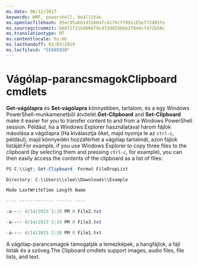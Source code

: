 ```yaml
---
ms.date: 06/12/2017
keywords: WMF, powershell, beállítás
ms.openlocfilehash: d5ec95abb1d3160afc4179cff991cb5ef72d85fe
ms.sourcegitcommit: b6871f21bd666f9cd71dd336bb3f844cf472b56c
ms.translationtype: MT
ms.contentlocale: hu-HU
ms.lasthandoff: 02/03/2019
ms.locfileid: "55685920"
---
```

# <a name="clipboard-cmdlets"></a><span data-ttu-id="87839-102">Vágólap-parancsmagok</span><span class="sxs-lookup"><span data-stu-id="87839-102">Clipboard cmdlets</span></span>
<span data-ttu-id="87839-103">**Get-vágólapra** és **Set-vágólapra** könnyebben, tartalom, és a egy Windows PowerShell-munkamenetből átvitelét.</span><span class="sxs-lookup"><span data-stu-id="87839-103">**Get-Clipboard** and **Set-Clipboard** make it easier for you to transfer content to and from a Windows PowerShell session.</span></span> <span data-ttu-id="87839-104">Például, ha a Windows Explorer használatával három fájlok másolása a vágólapra (Ha kiválasztja őket, majd nyomja le az `ctrl-c`, például), majd könnyedén hozzáférhet a vágólap tartalmát, azon fájlok listáját:</span><span class="sxs-lookup"><span data-stu-id="87839-104">For example, if you use Windows Explorer to copy three files to the clipboard (by selecting them and pressing `ctrl-c`, for example), you can then easily access the contents of the clipboard as a list of files:</span></span>

```powershell
PS C:\\&gt; Get-Clipboard -Format FileDropList

Directory: C:\\Users\\slee\\Downloads\\Example

Mode LastWriteTime Length Name

---- ------------- ------ ----

-a---- 4/14/2015 1:19 PM 0 File2.txt

-a---- 4/14/2015 1:19 PM 0 File3.txt

-a---- 4/14/2015 1:19 PM 0 File1.txt
```


<span data-ttu-id="87839-105">A vágólap-parancsmagok támogatják a lemezképek, a hangfájlok, a fájl listák és a szöveg.</span><span class="sxs-lookup"><span data-stu-id="87839-105">The Clipboard cmdlets support images, audio files, file lists, and text.</span></span>

